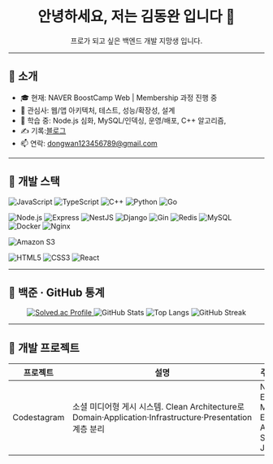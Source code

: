 <!-- 인사 -->
<h1 align="center">안녕하세요, 저는 김동완 입니다 👋</h1>
<p align="center">
  프로가 되고 싶은 백엔드 개발 지망생 입니다.<br/>
</p>

---

## 👤 소개
- 🎓 현재: NAVER BoostCamp Web | Membership 과정 진행 중
- 💼 관심사: 웹/앱 아키텍처, 테스트, 성능/확장성, 설계 
- 🧠 학습 중: Node.js 심화, MySQL/인덱싱, 운영/배포, C++ 알고리즘, 
- ✍️ 기록:[블로그](https://kimdwan-dev.blogspot.com/)
- 📫 연락: dongwan123456789@gmail.com

---

## 🧰 개발 스택
<!-- Languages -->
<p>
  <img src="https://img.shields.io/badge/JavaScript-ES202x-000?logo=javascript" alt="JavaScript"/>
  <img src="https://img.shields.io/badge/TypeScript-4%2B-000?logo=typescript" alt="TypeScript"/>
  <img src="https://img.shields.io/badge/C%2B%2B-17-000?logo=c%2B%2B" alt="C++"/>
  <img src="https://img.shields.io/badge/Python-3.11-000?logo=python" alt="Python"/>
  <img src="https://img.shields.io/badge/Go-1.22-000?logo=go" alt="Go"/>
</p>

<!-- Backend / Infra -->
<p>
  <img src="https://img.shields.io/badge/Node.js-18%2B-000?logo=nodedotjs" alt="Node.js"/>
  <img src="https://img.shields.io/badge/Express-000?logo=express" alt="Express"/>
  <img src="https://img.shields.io/badge/NestJS-000?logo=nestjs" alt="NestJS"/>
  <img src="https://img.shields.io/badge/Django-000?logo=django" alt="Django"/>
  <img src="https://img.shields.io/badge/Gin-000?logo=go" alt="Gin"/>
  <img src="https://img.shields.io/badge/Redis-000?logo=redis" alt="Redis"/>
  <img src="https://img.shields.io/badge/MySQL-000?logo=mysql" alt="MySQL"/>
  <img src="https://img.shields.io/badge/Docker-000?logo=docker" alt="Docker"/>
  <img src="https://img.shields.io/badge/Nginx-000?logo=nginx" alt="Nginx"/>
</p>

<!-- Cloud -->
<p>
  <img src="https://img.shields.io/badge/Amazon%20S3-000?logo=amazons3" alt="Amazon S3"/>
</p>

<!-- Frontend -->
<p>
  <img src="https://img.shields.io/badge/HTML5-000?logo=html5" alt="HTML5"/>
  <img src="https://img.shields.io/badge/CSS3-000?logo=css3" alt="CSS3"/>
  <img src="https://img.shields.io/badge/React-000?logo=react" alt="React"/>
</p>

---

## 🧩 백준 · GitHub 통계
<p align="center">
  <!-- Baekjoon solved.ac 티어 배지 -->
  <a href="https://solved.ac/profile/naxtto" target="_blank">
    <img src="https://mazassumnida.wtf/api/v2/generate_badge?boj=naxtto" alt="Solved.ac Profile"/>
  </a>

  <!-- GitHub 통계 카드 -->
  <img src="https://github-readme-stats.vercel.app/api?username=KimDwDev&show_icons=true&hide_rank=false" alt="GitHub Stats"/>
  <img src="https://github-readme-stats.vercel.app/api/top-langs/?username=KimDwDev&layout=compact" alt="Top Langs"/>

  <!-- 커밋 스트릭 -->
  <img src="https://streak-stats.demolab.com?user=KimDwDev" alt="GitHub Streak"/>
</p>

---

## 🧪 개발 프로젝트
<!-- 대표 프로젝트 3~6개 정도를 추천합니다. -->
| 프로젝트 | 설명 | 주요 스택 | 링크 |
|---|---|---|---|
| Codestagram | 소셜 미디어형 게시 시스템. Clean Architecture로 Domain·Application·Infrastructure·Presentation 계층 분리 | Node.js, Express, MySQL, EJS, AWS S3, JWT | [Repo](PLACEHOLDER_LINK) · [Demo](PLAC)_)
